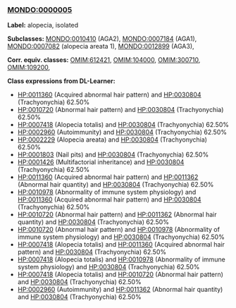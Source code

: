 
### [MONDO:0000005](http://purl.obolibrary.org/obo/MONDO_0000005)
**Label:** alopecia, isolated

**Subclasses:** [MONDO:0010410](http://purl.obolibrary.org/obo/MONDO_0010410) (AGA2), [MONDO:0007184](http://purl.obolibrary.org/obo/MONDO_0007184) (AGA1), [MONDO:0007082](http://purl.obolibrary.org/obo/MONDO_0007082) (alopecia areata 1), [MONDO:0012899](http://purl.obolibrary.org/obo/MONDO_0012899) (AGA3), 

**Corr. equiv. classes:** [OMIM:612421](http://purl.obolibrary.org/obo/OMIM_612421), [OMIM:104000](http://purl.obolibrary.org/obo/OMIM_104000), [OMIM:300710](http://purl.obolibrary.org/obo/OMIM_300710), [OMIM:109200](http://purl.obolibrary.org/obo/OMIM_109200), 

**Class expressions from DL-Learner:**

- [HP:0011360](http://purl.obolibrary.org/obo/HP_0011360) (Acquired abnormal hair pattern) and [HP:0030804](http://purl.obolibrary.org/obo/HP_0030804) (Trachyonychia) 62.50%
- [HP:0010720](http://purl.obolibrary.org/obo/HP_0010720) (Abnormal hair pattern) and [HP:0030804](http://purl.obolibrary.org/obo/HP_0030804) (Trachyonychia) 62.50%
- [HP:0007418](http://purl.obolibrary.org/obo/HP_0007418) (Alopecia totalis) and [HP:0030804](http://purl.obolibrary.org/obo/HP_0030804) (Trachyonychia) 62.50%
- [HP:0002960](http://purl.obolibrary.org/obo/HP_0002960) (Autoimmunity) and [HP:0030804](http://purl.obolibrary.org/obo/HP_0030804) (Trachyonychia) 62.50%
- [HP:0002229](http://purl.obolibrary.org/obo/HP_0002229) (Alopecia areata) and [HP:0030804](http://purl.obolibrary.org/obo/HP_0030804) (Trachyonychia) 62.50%
- [HP:0001803](http://purl.obolibrary.org/obo/HP_0001803) (Nail pits) and [HP:0030804](http://purl.obolibrary.org/obo/HP_0030804) (Trachyonychia) 62.50%
- [HP:0001426](http://purl.obolibrary.org/obo/HP_0001426) (Multifactorial inheritance) and [HP:0030804](http://purl.obolibrary.org/obo/HP_0030804) (Trachyonychia) 62.50%
- [HP:0011360](http://purl.obolibrary.org/obo/HP_0011360) (Acquired abnormal hair pattern) and [HP:0011362](http://purl.obolibrary.org/obo/HP_0011362) (Abnormal hair quantity) and [HP:0030804](http://purl.obolibrary.org/obo/HP_0030804) (Trachyonychia) 62.50%
- [HP:0010978](http://purl.obolibrary.org/obo/HP_0010978) (Abnormality of immune system physiology) and [HP:0011360](http://purl.obolibrary.org/obo/HP_0011360) (Acquired abnormal hair pattern) and [HP:0030804](http://purl.obolibrary.org/obo/HP_0030804) (Trachyonychia) 62.50%
- [HP:0010720](http://purl.obolibrary.org/obo/HP_0010720) (Abnormal hair pattern) and [HP:0011362](http://purl.obolibrary.org/obo/HP_0011362) (Abnormal hair quantity) and [HP:0030804](http://purl.obolibrary.org/obo/HP_0030804) (Trachyonychia) 62.50%
- [HP:0010720](http://purl.obolibrary.org/obo/HP_0010720) (Abnormal hair pattern) and [HP:0010978](http://purl.obolibrary.org/obo/HP_0010978) (Abnormality of immune system physiology) and [HP:0030804](http://purl.obolibrary.org/obo/HP_0030804) (Trachyonychia) 62.50%
- [HP:0007418](http://purl.obolibrary.org/obo/HP_0007418) (Alopecia totalis) and [HP:0011360](http://purl.obolibrary.org/obo/HP_0011360) (Acquired abnormal hair pattern) and [HP:0030804](http://purl.obolibrary.org/obo/HP_0030804) (Trachyonychia) 62.50%
- [HP:0007418](http://purl.obolibrary.org/obo/HP_0007418) (Alopecia totalis) and [HP:0010978](http://purl.obolibrary.org/obo/HP_0010978) (Abnormality of immune system physiology) and [HP:0030804](http://purl.obolibrary.org/obo/HP_0030804) (Trachyonychia) 62.50%
- [HP:0007418](http://purl.obolibrary.org/obo/HP_0007418) (Alopecia totalis) and [HP:0010720](http://purl.obolibrary.org/obo/HP_0010720) (Abnormal hair pattern) and [HP:0030804](http://purl.obolibrary.org/obo/HP_0030804) (Trachyonychia) 62.50%
- [HP:0002960](http://purl.obolibrary.org/obo/HP_0002960) (Autoimmunity) and [HP:0011362](http://purl.obolibrary.org/obo/HP_0011362) (Abnormal hair quantity) and [HP:0030804](http://purl.obolibrary.org/obo/HP_0030804) (Trachyonychia) 62.50%


